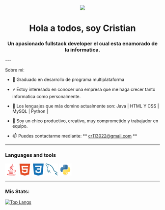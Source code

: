 <div id="header" align="center">
    <img src="https://media.giphy.com/media/qgQUggAC3Pfv687qPC/giphy.gif" width="200">
    <h1 align="center">Hola a todos, soy Cristian</h1>
    <h3 align="center">Un apasionado fullstack developer el cual esta enamorado de la informatica.</h3>
</div>
---

Sobre mi:

- 🔭 Graduado en desarrollo de programa multiplataforma

- ⚡ Estoy interesado en conocer una empresa que me haga crecer tanto informatica como personalmente.

- 💬 Los lenguajes que más domino actualmente son: Java | HTML Y CSS | MySQL | Python |  

- 🤔 Soy un chico productivo, creativo, muy comprometido y trabajador en equipo.

- 📫 Puedes contactarme mediante: ** cr113022@gmail.com ** 

---

<div>
    <h3> Languages and tools </h3>
    <div>
        <img src="https://github.com/devicons/devicon/blob/master/icons/java/java-plain.svg" width="40" height="40" 
        title="Java" alt="Java">
        <img src="https://github.com/devicons/devicon/blob/master/icons/html5/html5-plain.svg" width="40" height="40" 
        title="HTML" alt="HTML">
        <img src="https://github.com/devicons/devicon/blob/master/icons/css3/css3-plain.svg" width="40" height="40" 
        title="CSS" alt="CSS">
        <img src="https://github.com/devicons/devicon/blob/master/icons/mysql/mysql-original.svg" width="40" height="40" 
        title="MySQL" alt="MySQL">
        <img src="https://github.com/devicons/devicon/blob/master/icons/python/python-original.svg" width="40" height="40" 
        title="Python" alt="Pyton">
    </div>
</div>

---

### Mis Stats:

[![Top Langs](https://github-readme-stats.vercel.app/api/top-langs/?username=CristianRodriguez07&layout=compact&theme=tokyonight&langs_count=2)](https://github.com/anuraghazra/github-readme-stats)



